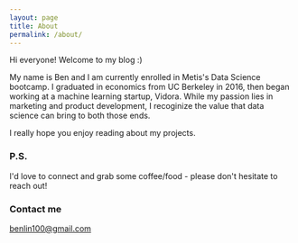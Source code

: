 ```yaml
---
layout: page
title: About
permalink: /about/
---
```


Hi everyone! Welcome to my blog :)  
  
My name is Ben and I am currently enrolled in Metis's Data Science bootcamp. I graduated in economics from UC Berkeley in 2016, then began working at a machine learning startup, Vidora. While my passion lies in marketing and product development, I recoginize the value that data science can bring to both those ends. 
  
I really hope you enjoy reading about my projects. 
  
  
### P.S.

I'd love to connect and grab some coffee/food - please don't hesitate to reach out!

### Contact me

[benlin100@gmail.com](mailto:benlin100@gmail.com)
